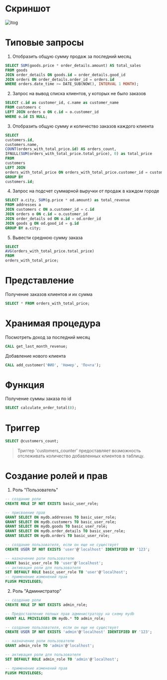 # Скриншот 
![itog](https://github.com/qweasads/bd/assets/126321177/66cf708b-dd89-4b51-babf-4b9b091ee255)

# Типовые запросы
1. Отобразить общую сумму продаж за последний месяц
```sql
SELECT SUM(goods.price * order_details.amount) AS total_sales
FROM goods
JOIN order_details ON goods.id = order_details.good_id
JOIN orders ON order_details.order_id = orders.id
WHERE orders.date_time >= DATE_SUB(NOW(), INTERVAL 1 MONTH);
```
2. Запрос на вывод списка клиентов, у которых не было заказов
```sql
SELECT c.id as customer_id, c.name as customer_name
FROM customers c
LEFT JOIN orders o ON c.id = o.customer_id
WHERE o.id IS NULL;
```
3. Отобразить общую сумму и количество заказов каждого клиента
```sql
SELECT
customers.id,
customers.name,
COUNT(orders_with_total_price.id) AS orders_count,
IFNULL(SUM(orders_with_total_price.total_price), 0) as total_price
FROM 
customers
LEFT JOIN
orders_with_total_price ON orders_with_total_price.customer_id = customers.id
GROUP BY
customers.id;
```
4. Запрос на подсчет суммарной выручки от продаж в каждом городе
```sql
SELECT a.city, SUM(g.price * od.amount) as total_revenue
FROM addresses a
JOIN customers c ON a.customer_id = c.id
JOIN orders o ON c.id = o.customer_id
JOIN order_details od ON o.id = od.order_id
JOIN goods g ON od.good_id = g.id
GROUP BY a.city;
```
5. Вывести среднюю сумму заказа
```sql
SELECT
AVG(orders_with_total_price.total_price)
FROM
orders_with_total_price;
```
# Представление
Получение заказов клиентов и их сумма
```sql
SELECT * FROM orders_with_total_price;
```
# Хранимая процедура
Посмотреть доход за последний месяц
```sql
CALL get_last_month_revenue;
```
Добавление нового клиента
```sql
CALL add_customer('ФИО', 'Номер', 'Почта');
```

# Функция
Получение суммы заказа по id
```sql
SELECT calculate_order_total(8); 
```

# Триггер
```sql
SELECT @customers_count;
```
> Триггер 'customers_counter' предоставляет возможность отслеживать количество добавленных клиентов в таблицу.


# Создание ролей и прав
1. Роль "Пользователь"
```sql
-- создание роли
CREATE ROLE IF NOT EXISTS basic_user_role; 

-- присвоение прав
GRANT SELECT ON mydb.addresses TO basic_user_role;
GRANT SELECT ON mydb.customers TO basic_user_role;
GRANT SELECT ON mydb.goods TO basic_user_role;
GRANT SELECT ON mydb.order_details TO basic_user_role;
GRANT SELECT ON mydb.orders TO basic_user_role;

-- создание пользователя, если он еще не существует
CREATE USER IF NOT EXISTS 'user'@'localhost' IDENTIFIED BY '123';

-- назначение роли пользователю
GRANT basic_user_role TO 'user'@'localhost';
-- активация роли для пользователя
SET DEFAULT ROLE basic_user_role TO 'user'@'localhost';
-- применение изменений прав
FLUSH PRIVILEGES;
```
2. Роль "Администратор"
```sql
-- создание роли
CREATE ROLE IF NOT EXISTS admin_role; 

-- Предоставление полных прав администратору на схему mydb
GRANT ALL PRIVILEGES ON mydb.* TO admin_role;

-- создание пользователя, если он еще не существует
CREATE USER IF NOT EXISTS 'admin'@'localhost' IDENTIFIED BY '123';

-- назначение роли пользователю
GRANT admin_role TO 'admin'@'localhost';

-- активация роли для пользователя
SET DEFAULT ROLE admin_role TO 'admin'@'localhost';

-- применение изменений прав
FLUSH PRIVILEGES;
```

